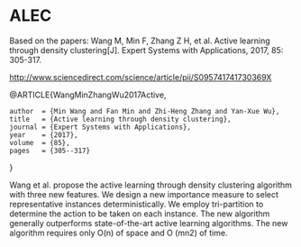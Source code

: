 # ALEC
Based on the papers:
Wang M, Min F, Zhang Z H, et al. Active learning through density clustering[J]. Expert Systems with Applications, 2017, 85: 305-317.

http://www.sciencedirect.com/science/article/pii/S095741741730369X

@ARTICLE{WangMinZhangWu2017Active,

    author  = {Min Wang and Fan Min and Zhi-Heng Zhang and Yan-Xue Wu}, 
    title   = {Active learning through density clustering},    
    journal = {Expert Systems with Applications},  
    year    = {2017},   
    volume  = {85},  
    pages   = {305--317}    
}

Wang et al. propose the active learning through density clustering algorithm with three new features.
We design a new importance measure to select representative instances deterministically.
We employ tri-partition to determine the action to be taken on each instance.
The new algorithm generally outperforms state-of-the-art active learning algorithms.
The new algorithm requires only O(n) of space and O (mn2) of time.
